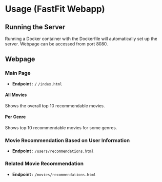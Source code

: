 # Usage (FastFit Webapp)

## Running the Server

Running a Docker container with the Dockerfile will automatically set up the server.
Webpage can be accessed from port 8080.

## Webpage

### Main Page

- **Endpoint :** `/` `/index.html`

#### All Movies

Shows the overall top 10 recommendable movies.

#### Per Genre

Shows top 10 recommendable movies for some genres.

### Movie Recommendation Based on User Information

- **Endpoint :** `/users/recommendations.html`

### Related Movie Recommendation

- **Endpoint :** `/movies/recommendations.html`

